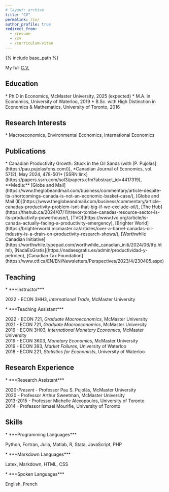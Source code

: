 ```yaml
---
# layout: archive
title: "CV"
permalink: /cv/
author_profile: true
redirect_from:
  - /resume
  - /cv
  - /curriculum-vitae
---
```


{% include base_path %}

My full [C.V.](../files/loertscher_cv.pdf)

<h2 id="education">Education</h2>
* Ph.D in Economics, McMaster University, 2025 (expected)
* M.A. in Economics, University of Waterloo, 2019
* B.Sc. with High Distinction in Economics & Mathematics, University of Toronto, 2016

<h2 id="research-interests">Research Interests</h2>
* Macroeconomics, Environmental Economics, International Economics

<h2 id="publications">Publications</h2>
* Canadian Productivity Growth: Stuck in the Oil Sands (with [P. Pujolas](https://pau.pujolasfons.com/)), *Canadian Journal of Economics, vol. 57(2), May 2024, 478-501*  
  [SSRN link](https://papers.ssrn.com/sol3/papers.cfm?abstract_id=4417319), **Media:** [Globe and Mail](https://www.theglobeandmail.com/business/commentary/article-despite-its-shortcomings-canada-is-not-an-economic-basket-case/), [Globe and Mail (II)](https://www.theglobeandmail.com/business/commentary/article-canadas-productivity-problem-isnt-that-big-if-we-exclude-oil/), [The Hub](https://thehub.ca/2024/07/11/trevor-tombe-canadas-resource-sector-is-its-productivity-powerhouse/), [TVO](https://www.tvo.org/article/is-canada-actually-facing-a-productivity-emergency), [Brighter World](https://brighterworld.mcmaster.ca/articles/over-a-barrel-canadas-oil-industry-is-a-drain-on-productivity-research-shows/), [Worthwhile Canadian Initiative](https://worthwhile.typepad.com/worthwhile_canadian_initi/2024/06/tfp.html), [NadaEsGratis](https://nadaesgratis.es/admin/productividad-y-petroleo), [Canadian Tax Foundation](https://www.ctf.ca/EN/EN/Newsletters/Perspectives/2023/4/230405.aspx) 
  

<h2 id="teaching">Teaching</h2>
* ***Instructor***
  <ul style="list-style-type:none;padding-inline-start:0;">
  <li>2022 - ECON 3HH3, <em>International Trade</em>, McMaster University</li>
  </ul>
* ***Teaching Assistant***
  <ul style="list-style-type:none; padding-inline-start:0;">
  <li>2022 - ECON 721, <em>Graduate Macroeconomics</em>, McMaster University</li> 
  <li>2021 - ECON 721, <em>Graduate Macroeconomics</em>, McMaster University</li> 
  <li>2019 - ECON 3H03, <em>International Monetary Economics</em>, McMaster University</li>
  <li>2019 - ECON 3K03, <em>Monetary Economics</em>, McMaster University</li>
  <li>2019 - ECON 393, <em>Market Failures</em>, University of Waterloo</li>
  <li>2018 - ECON 221, <em>Statistics for Economists</em>, University of Waterloo</li>
  </ul>
<h2 id="research-experience">Research Experience</h2>
* ***Research Assistant***
  <ul style="list-style-type:none;padding-inline-start:0;">
  <li>2020-<em>Present</em> - Professor Pau S. Pujolàs, McMaster University</li>
  <li>2020 - Professor Arthur Sweetman, McMaster University</li>  
  <li>2013-2015 - Professor Michelle Alexopoulos, University of Toronto</li>  
  <li>2014 - Professor Ismael Mourifie, University of Toronto</li>  
  </ul>
<h2 id="skills">Skills</h2>
* ***Programming Languages***  
  <ul style="list-style-type:none;padding-inline-start:0;">
  <li>Python, Fortran, Julia, Matlab, R, Stata, JavaScript, PHP</li>
  </ul>  
* ***Markdown Languages***  
  <ul style="list-style-type:none;padding-inline-start:0;">
  <li>Latex, Markdown, HTML, CSS  </li>
  </ul>
* ***Spoken Languages***  
  <ul style="list-style-type:none;padding-inline-start:0;">
  <li>English, French</li>
  </ul>


